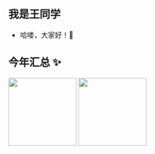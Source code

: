<!--
**xiaolong0201/xiaolong0201** is a ✨ _special_ ✨ repository because its `README.md` (this file) appears on your GitHub profile.

Here are some ideas to get you started:

- 🔭 I’m currently working on ...
- 🌱 I’m currently learning ...
- 👯 I’m looking to collaborate on ...
- 🤔 I’m looking for help with ...
- 💬 Ask me about ...
- 📫 How to reach me: ...
- 😄 Pronouns: ...
- ⚡ Fun fact: ...

- 🐧 
- 👨‍💻 经历：<a href="" target="_blank"> </a>
- 🏡 作品：<a href="" target="_blank"></a> | <a href="" target="_blank"></a>
- 🌱 干货：<a href="" target="_blank"></a>
- 😺 视频：<a href="" target="_blank"></a> | 抖音 
- 💬 微信：（请备注事由）
- 🤔 问题：<a href="" target="_blank">知乎 @</a>
- 👭 

-->

## 我是王同学 

- 哈喽，大家好！👋

## 今年汇总 ✨

<img align="" height="137px" src="https://github-readme-stats.vercel.app/api?username=xiaolong0201&hide_title=true&hide_border=true&show_icons=true&line_height=21&bg_color=0,EC6C6C,FFD479,FFFC79,73FA79&theme=graywhite&locale=cn" />
<img align="" height="137px" src="https://github-readme-stats.vercel.app/api/top-langs/?username=xiaolong0201&hide_title=true&hide_border=true&layout=compact&bg_color=0,73FA79,73FDFF,D783FF&theme=graywhite&locale=cn" />
